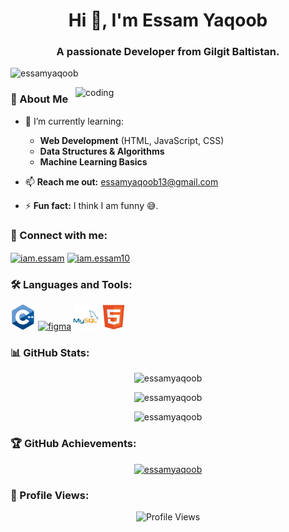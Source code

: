 ### <h1 align="center">Hi 👋, I'm Essam Yaqoob</h1>
<h3 align="center">A passionate Developer from Gilgit Baltistan.</h3>

<p align="left"> <img src="https://komarev.com/ghpvc/?username=essamyaqoob&label=Profile%20views&color=0e75b6&style=flat" alt="essamyaqoob" /> </p>

<img align="right" alt="coding" width="400" src="https://user-images.githubusercontent.com/55389276/140866485-8fb1c876-9a8f-4d6a-98dc-08c4981eaf70.gif">

### 🚀 About Me
- 🌱 I’m currently learning:
  - **Web Development** (HTML, JavaScript, CSS)
  - **Data Structures & Algorithms**
  - **Machine Learning Basics**
  
- 📫 **Reach me out:** [essamyaqoob13@gmail.com](mailto:essamyaqoob13@gmail.com)
- ⚡ **Fun fact:** I think I am funny 😅.

### 🔗 Connect with me:
<p align="left">
<a href="https://instagram.com/iam.essam" target="_blank"><img align="center" src="https://raw.githubusercontent.com/rahuldkjain/github-profile-readme-generator/master/src/images/icons/Social/instagram.svg" alt="iam.essam" height="30" width="40" /></a>
<a href="https://www.youtube.com/c/iam.essam10" target="_blank"><img align="center" src="https://raw.githubusercontent.com/rahuldkjain/github-profile-readme-generator/master/src/images/icons/Social/youtube.svg" alt="iam.essam10" height="30" width="40" /></a>
</p>

### 🛠️ Languages and Tools:
<p align="left">
  <a href="https://www.w3schools.com/cpp/" target="_blank" rel="noreferrer"> <img src="https://raw.githubusercontent.com/devicons/devicon/master/icons/cplusplus/cplusplus-original.svg" alt="cplusplus" width="40" height="40"/></a>
  <a href="https://www.figma.com/" target="_blank" rel="noreferrer"> <img src="https://www.vectorlogo.zone/logos/figma/figma-icon.svg" alt="figma" width="40" height="40"/></a>
  <a href="https://www.mysql.com/" target="_blank" rel="noreferrer"> <img src="https://raw.githubusercontent.com/devicons/devicon/master/icons/mysql/mysql-original-wordmark.svg" alt="mysql" width="40" height="40"/></a>
  <a href="https://developer.mozilla.org/en-US/docs/Web/HTML" target="_blank" rel="noreferrer"> <img src="https://raw.githubusercontent.com/devicons/devicon/master/icons/html5/html5-original.svg" alt="html5" width="40" height="40"/></a>
</p>

### 📊 GitHub Stats:
<p align="center">
  <img src="https://github-readme-stats.vercel.app/api?username=essamyaqoob&show_icons=true&locale=en&theme=light-green&height=160&width=400" alt="essamyaqoob" />
</p>

<p align="center">
  <img src="https://github-readme-stats.vercel.app/api/top-langs?username=essamyaqoob&show_icons=true&locale=en&layout=compact&theme=light-green&height=160&width=400" alt="essamyaqoob" />
</p>

<p align="center">
  <img src="https://github-readme-streak-stats.herokuapp.com/?user=essamyaqoob&theme=light-green" alt="essamyaqoob" width="400" height="160" />
</p>

### 🏆 GitHub Achievements:
<p align="center"> 
  <a href="https://github.com/ryo-ma/github-profile-trophy">
    <img src="https://github-profile-trophy.vercel.app/?username=essamyaqoob&theme=white&no-frame=true&row=1&column=6" alt="essamyaqoob" />
  </a>
</p>

### 👀 Profile Views:
<p align="center">
  <img src="https://komarev.com/ghpvc/?username=essamyaqoob&label=Profile%20views&color=0e75b6&style=flat" alt="Profile Views" />
</p>





